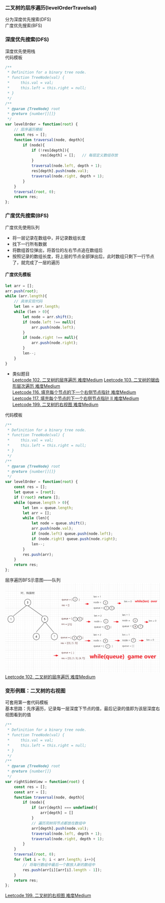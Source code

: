 ### 二叉树的层序遍历(levelOrderTravelsal)
分为深度优先搜索(DFS)  
广度优先搜索(BFS)  


### 深度优先搜索(DFS)  
深度优先使用栈  
代码模板

```javascript
/**
 * Definition for a binary tree node.
 * function TreeNode(val) {
 *     this.val = val;
 *     this.left = this.right = null;
 * }
 */
/**
 * @param {TreeNode} root
 * @return {number[][]}
 */
var levelOrder = function(root) {
    // 层序遍历模板
    const res = [];
    function traversal(node, depth){
        if (node){
            if (!res[depth]){
                res[depth] = [];   // 每层定义数组存放
            }
            traversal(node.left, depth + 1);
            res[depth].push(node.val);
            traversal(node.right, depth + 1);
        }
    }
    traversal(root, 0);
    return res;
};
```  

### 广度优先搜索(BFS)  
广度优先使用队列  
- 将一层记录在数组中，并记录数组长度  
- 找下一行所有数据  
- 将数组首位弹出，将首位的左右节点追在数组后  
- 按照记录的数组长度，将上层的节点全部弹出后，此时数组只剩下一行节点了，就完成了一层的遍历  

#### 广度优先模板  
```javascript
let arr = [];
arr.push(root);
while (arr.length){
    // 具体实现代码
    let len = arr.length;
    while (len > 0){
        let node = arr.shift();
        if (node.left !== null){
            arr.push(node.left);
        }
        if (node.right !== null){
            arr.push(node.right);
        }
        len--;
    }
}
```
- 类似题目  
[Leetcode 102. 二叉树的层序遍历 难度Medium](https://leetcode-cn.com/problems/binary-tree-level-order-traversal/)
[Leetcode 103. 二叉树的锯齿形层次遍历 难度Medium](https://leetcode-cn.com/problems/binary-tree-zigzag-level-order-traversal/)    
[Leetcode 116. 填充每个节点的下一个右侧节点指针 难度Medium](https://leetcode-cn.com/problems/populating-next-right-pointers-in-each-node/)  
[Leetcode 117. 填充每个节点的下一个右侧节点指针 II 难度Medium](https://leetcode-cn.com/problems/populating-next-right-pointers-in-each-node-ii/)  
[Leetcode 199. 二叉树的右视图 难度Medium](https://leetcode-cn.com/problems/binary-tree-right-side-view/)



代码模板

```javascript
/**
 * Definition for a binary tree node.
 * function TreeNode(val) {
 *     this.val = val;
 *     this.left = this.right = null;
 * }
 */
/**
 * @param {TreeNode} root
 * @return {number[][]}
 */
var levelOrder = function(root) {
    const res = [];
    let queue = [root];  
    if (!root) return [];
    while (queue.length > 0){
        let len = queue.length;
        let arr = [];
        while (len){
            let node = queue.shift();
            arr.push(node.val);
            if (node.left) queue.push(node.left);
            if (node.right) queue.push(node.right);
            len--;
        }
        res.push(arr);
    }      
    return res;
};
```  
层序遍历BFS示意图——队列
![层序遍历BFS示意图——队列](https://github.com/Zpadger/Frontend/blob/master/Algorithm/res/%E5%B1%82%E5%BA%8F%E9%81%8D%E5%8E%86BFS.png)
[Leetcode 102. 二叉树的层序遍历 难度Medium](https://leetcode-cn.com/problems/binary-tree-level-order-traversal/)  

### 变形例题：二叉树的右视图  
可套用第一套代码模板  
基本思路：先序遍历，记录每一层深度下节点的值，最后记录的值即为该层深度右视图看到的值

```javascript
/**
 * Definition for a binary tree node.
 * function TreeNode(val) {
 *     this.val = val;
 *     this.left = this.right = null;
 * }
 */
/**
 * @param {TreeNode} root
 * @return {number[]}
 */
var rightSideView = function(root) {
    const res = [];
    const arr = [];
    function traversal(node, depth){
        if (node){
            if (arr[depth] === undefined){
                arr[depth] = []
            }
            // 遍历完树将节点都放在数组中
            arr[depth].push(node.val);
            traversal(node.left, depth + 1);
            traversal(node.right, depth + 1);
        }
    }
    traversal(root, 0);
    for (let i = 0; i < arr.length; i++){
        // 将每行数组中最后一个数放入新的数组中
        res.push(arr[i][arr[i].length - 1]);
    }
    return res;
};
```  
[Leetcode 199. 二叉树的右视图 难度Medium](https://leetcode-cn.com/problems/binary-tree-right-side-view/)
